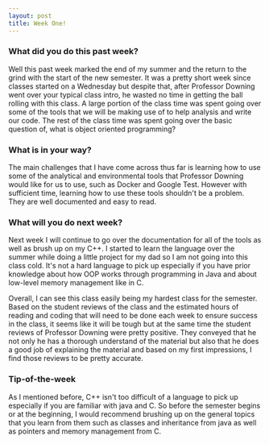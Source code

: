 ```yaml
---
layout: post
title: Week One!
---
```


### What did you do this past week?
Well this past week marked the end of my summer and the return to the grind with the start of the new semester. It was a pretty short week since classes started on a Wednesday but despite that, after Professor Downing went over your typical class intro, he wasted no time in getting the ball rolling with this class. A large portion of the class time was spent going over some of the tools that we will be making use of to help analysis and write our code. The rest of the class time was spent going over the basic question of, what is object oriented programming?

### What is in your way?
The main challenges that I have come across thus far is learning how to use some of the analytical and environmental tools that Professor Downing would like for us to use, such as Docker and Google Test. However with sufficient time, learning how to use these tools shouldn't be a problem. They are well documented and easy to read.

### What will you do next week?
Next week I will continue to go over the documentation for all of the tools as well as brush up on my C++. I started to learn the language over the summer while doing a little project for my dad so I am not going into this class cold. It's not a hard language to pick up especially if you have prior knowledge about how OOP works through programming in Java and about low-level memory management like in C.

Overall, I can see this class easily being my hardest class for the semester. Based on the student reviews of the class and the estimated hours of reading and coding that will need to be done each week to ensure success in the class, it seems like it will be tough but at the same time the student reviews of Professor Downing were pretty positive. They conveyed that he not only he has a thorough understand of the material but also that he does a good job of explaining the material and based on my first impressions, I find those reviews to be pretty accurate.

### Tip-of-the-week
As I mentioned before, C++ isn't too difficult of a language to pick up especially if you are familiar with java and C. So before the semester begins or at the beginning, I would recommend brushing up on the general topics that you learn from them such as classes and inheritance from java as well as pointers and memory management from C.
